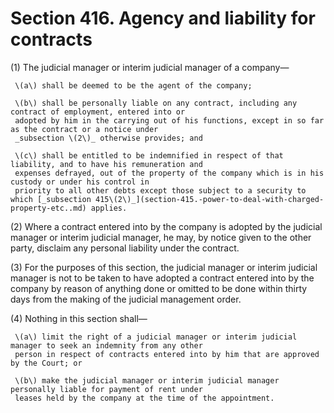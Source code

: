 # Section 416. Agency and liability for contracts

\(1\) The judicial manager or interim judicial manager of a company—

     \(a\) shall be deemed to be the agent of the company;

     \(b\) shall be personally liable on any contract, including any contract of employment, entered into or  
     adopted by him in the carrying out of his functions, except in so far as the contract or a notice under  
     _subsection \(2\)_ otherwise provides; and

     \(c\) shall be entitled to be indemnified in respect of that liability, and to have his remuneration and  
     expenses defrayed, out of the property of the company which is in his custody or under his control in  
     priority to all other debts except those subject to a security to which [_subsection 415\(2\)_](section-415.-power-to-deal-with-charged-property-etc..md) applies.

\(2\) Where a contract entered into by the company is adopted by the judicial manager or interim judicial manager, he may, by notice given to the other party, disclaim any personal liability under the contract.

\(3\) For the purposes of this section, the judicial manager or interim judicial manager is not to be taken to have adopted a contract entered into by the company by reason of anything done or omitted to be done within thirty days from the making of the judicial management order.

\(4\) Nothing in this section shall—

     \(a\) limit the right of a judicial manager or interim judicial manager to seek an indemnity from any other  
     person in respect of contracts entered into by him that are approved by the Court; or

     \(b\) make the judicial manager or interim judicial manager personally liable for payment of rent under  
     leases held by the company at the time of the appointment.

